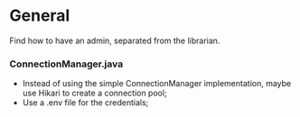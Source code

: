 # General

Find how to have an admin, separated from the librarian.


### ConnectionManager.java

- Instead of using the simple ConnectionManager implementation, maybe use Hikari to create a connection pool;
- Use a .env file for the credentials;